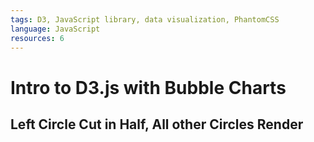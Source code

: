 ```yaml
---
tags: D3, JavaScript library, data visualization, PhantomCSS
language: JavaScript
resources: 6
---
```


# Intro to D3.js with Bubble Charts

## Left Circle Cut in Half, All other Circles Render
